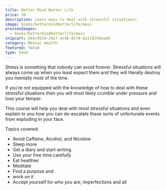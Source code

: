 ```yaml
---
title: Better Mind Better Life
price: 20
description: Learn ways to deal with stressful situations!
image: books/bettermindbetterlife/main
previewImages:
  - books/bettermindbetterlife/main
snipcart: b68c9534-2de7-4c4b-8170-6a11925deaa9
category: Mental Health
featured: false
type: book
---
```


Stress is something that nobody can avoid forever. Stressful situations will always come up when you least expect them and they will literally destroy you mentally most of the time.

If you’re not equipped with the knowledge of how to deal with these stressful situations then you will most likely crumble under pressure and lose your temper.

This course will help you deal with most stressful situations and even explain to you how you can de-escalate these sorts of unfortunate events from exploding in your face.

Topics covered:

- Avoid Caffeine, Alcohol, and Nicotine
- Sleep more
- Get a diary and start writing
- Use your free time carefully
- Eat healthier
- Meditate
- Find a purpose and
- work on it
- Accept yourself for who you are; imperfections and all
